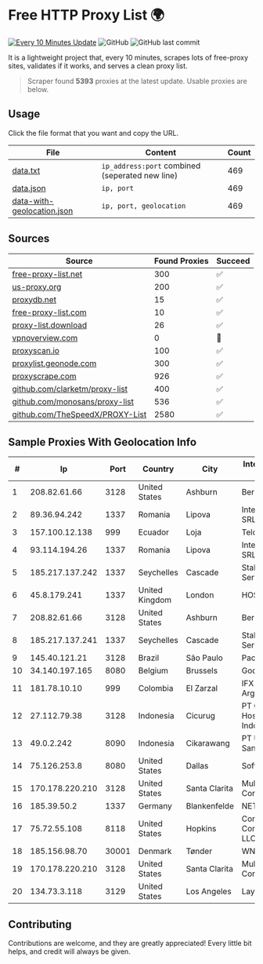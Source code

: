 
# Free HTTP Proxy List 🌍

[![Every 10 Minutes Update](https://github.com/mertguvencli/http-proxy-list/actions/workflows/main.yml/badge.svg?branch=main)](https://github.com/mertguvencli/http-proxy-list/actions/workflows/main.yml)
![GitHub](https://img.shields.io/github/license/mertguvencli/http-proxy-list)
![GitHub last commit](https://img.shields.io/github/last-commit/mertguvencli/http-proxy-list)

It is a lightweight project that, every 10 minutes, scrapes lots of free-proxy sites, validates if it works, and serves a clean proxy list.


> Scraper found **5393** proxies at the latest update. Usable proxies are below.

## Usage

Click the file format that you want and copy the URL.


|File|Content|Count|
|----|-------|-----|
|[data.txt](https://raw.githubusercontent.com/mertguvencli/http-proxy-list/main/proxy-list/data.txt)|`ip_address:port` combined (seperated new line)|469|
|[data.json](https://raw.githubusercontent.com/mertguvencli/http-proxy-list/main/proxy-list/data.json)|`ip, port`|469|
|[data-with-geolocation.json](https://raw.githubusercontent.com/mertguvencli/http-proxy-list/main/proxy-list/data-with-geolocation.json)|`ip, port, geolocation`|469|

## Sources

|Source|Found Proxies|Succeed|
|------|-------------|-------|
|[free-proxy-list.net](https://free-proxy-list.net)|300|✅|
|[us-proxy.org](https://www.us-proxy.org)|200|✅|
|[proxydb.net](http://proxydb.net)|15|✅|
|[free-proxy-list.com](https://free-proxy-list.com/?page=&port=&type%5B%5D=http&type%5B%5D=https&up_time=0&search=Search)|10|✅|
|[proxy-list.download](https://www.proxy-list.download/HTTP)|26|✅|
|[vpnoverview.com](https://vpnoverview.com/privacy/anonymous-browsing/free-proxy-servers)|0|🚫|
|[proxyscan.io](https://www.proxyscan.io)|100|✅|
|[proxylist.geonode.com](https://proxylist.geonode.com/api/proxy-list?limit=300&page=1&sort_by=lastChecked&sort_type=desc&protocols=http,https)|300|✅|
|[proxyscrape.com](https://api.proxyscrape.com/v2/?request=displayproxies&protocol=http&timeout=10000&country=all&ssl=all&anonymity=all)|926|✅|
|[github.com/clarketm/proxy-list](https://raw.githubusercontent.com/clarketm/proxy-list/master/proxy-list-raw.txt)|400|✅|
|[github.com/monosans/proxy-list](https://raw.githubusercontent.com/monosans/proxy-list/main/proxies/http.txt)|536|✅|
|[github.com/TheSpeedX/PROXY-List](https://raw.githubusercontent.com/TheSpeedX/PROXY-List/master/http.txt)|2580|✅|


## Sample Proxies With Geolocation Info

|#|Ip|Port|Country|City|Internet Service Provider|
|-|--|----|-------|----|-------------------------|
|1|208.82.61.66|3128|United States|Ashburn|Bernardi Sounds|
|2|89.36.94.242|1337|Romania|Lipova|Interkvm Host SRL|
|3|157.100.12.138|999|Ecuador|Loja|Telconet S.A|
|4|93.114.194.26|1337|Romania|Lipova|Interkvm Host SRL|
|5|185.217.137.242|1337|Seychelles|Cascade|Stallion Network Services Limited|
|6|45.8.179.241|1337|United Kingdom|London|HOSTLAND|
|7|208.82.61.66|3128|United States|Ashburn|Bernardi Sounds|
|8|185.217.137.241|1337|Seychelles|Cascade|Stallion Network Services Limited|
|9|145.40.121.21|3128|Brazil|São Paulo|Packet Host, Inc.|
|10|34.140.197.165|8080|Belgium|Brussels|Google LLC|
|11|181.78.10.10|999|Colombia|El Zarzal|IFX Networks Argentina S.R.L|
|12|27.112.79.38|3128|Indonesia|Cicurug|PT Cloud Hosting Indonesia|
|13|49.0.2.242|8090|Indonesia|Cikarawang|PT Usaha Adi Sanggoro|
|14|75.126.253.8|8080|United States|Dallas|SoftLayer|
|15|170.178.220.210|3128|United States|Santa Clarita|Multacom Corporation|
|16|185.39.50.2|1337|Germany|Blankenfelde|NETZNUTZ|
|17|75.72.55.108|8118|United States|Hopkins|Comcast Cable Communications, LLC|
|18|185.156.98.70|30001|Denmark|Tønder|WNB A/S|
|19|170.178.220.210|3128|United States|Santa Clarita|Multacom Corporation|
|20|134.73.3.118|3129|United States|Los Angeles|LayerHost|



## Contributing

Contributions are welcome, and they are greatly appreciated! Every
little bit helps, and credit will always be given.

